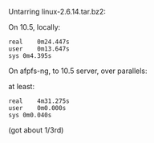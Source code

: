 Untarring linux-2.6.14.tar.bz2:

On 10.5, locally:

```
real	0m24.447s
user	0m13.647s
sys	0m4.395s
```

On afpfs-ng, to 10.5 server, over parallels:

at least:

```
real	4m31.275s
user	0m0.000s
sys	0m0.040s
```

(got about 1/3rd)
